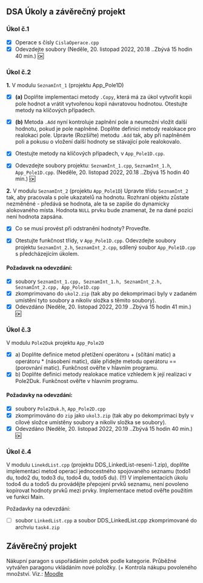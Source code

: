 ## DSA Úkoly a závěrečný projekt

### Úkol č.1
- [x] Operace s čísly `CislaOperace.cpp`
- [x] Odevzdejte soubory (Neděle, 20. listopad 2022, 20.18 ..Zbývá 15 hodin 40 min.) :ok:
### Úkol č.2
__1.__ V modulu `SeznamInt_1` (projektu App_Pole1D)  
- [x] __(a)__ Doplňte implementaci metody `.Copy`, která má za úkol vytvořit kopii pole hodnot a vrátit vytvořenou kopii návratovou hodnotou. Otestujte metody na klíčových případech.
- [x] __(b)__ Metoda `.Add` nyní kontroluje zaplnění pole a neumožní vložit další hodnotu, pokud je pole naplněné. Doplňte definici metody realokace pro realokaci pole. Upravte (Rozšiřte) metodu `.Add` tak, aby při naplněném poli a pokusu 
o vložení další hodnoty se stávající pole realokovalo.

 - [x] Otestujte metody na klíčových případech, v `App_Pole1D.cpp`.
 - [x] Odevzdejte soubory projektu: `SeznamInt_1.cpp`, `SeznamInt_1.h`, `App_Pole1D.cpp`. (Neděle, 20. listopad 2022, 20.18 ..Zbývá 15 hodin 40 min.) :ok:

__2.__ V modulu `SeznamInt_2` (projektu `App_Pole1D`)
Upravte třídu `SeznamInt_2` tak, aby pracovala s pole ukazatelů na hodnotu. 
Rozhraní objektu zůstate nezměněné - předává se hodnota, ale ta se zapíše do dynamicky 
alokovaného místa. Hodnota `NULL` prvku bude znamenat, že na dané pozici není hodnota zapsána.  

- [x] Co se musí provést při odstranění hodnoty? Proveďte. 

- [x] Otestujte funkčnost třídy, v `App_Pole1D.cpp`. Odevzdejte soubory projektu 
`SeznamInt_2.h`, `SeznamInt_2.cpp`, sdílený soubor `App_Pole1D.cpp` s předcházejícím úkolem. 


#### Požadavek na odevzdání:
- [x] soubory `SeznamInt_1.cpp, SeznamInt_1.h, SeznamInt_2.h, SeznamInt_2.cpp, App_Pole1D.cpp`
- [x] zkomprimovano do `ukol2.zip` (tak aby po dekomprimaci byly v zadaném umístění tyto soubory 
a nikoliv složka s těmito soubory).
- [x] Odevzdáno (Neděle, 20. listopad 2022, 20.19 ..Zbývá 15 hodin 41 min.) :ok:

### Úkol č.3
V modulu `Pole2Duk` projektu `App_Pole2D`
- [x] a) Doplňte definice metod přetížení operátoru + (sčítání matic) a operátoru * (násobení matic), dále přidejte metodu operátoru == (porovnání matic). Funkčnost ověřte v hlavním programu. 
- [x] b) Doplňte definici metody realokace matice vzhledem k její realizaci v Pole2Duk. Funkčnost ověřte v hlavním programu. 

#### Požadavky na odevzdání: 
- [x] soubory `Pole2Duk.h`, `App_Pole2D.cpp`
- [x] zkomprimováno do `zip` jako `ukol3.zip` (tak aby po dekomprimaci byly v cílové složce umístěny soubory a nikoliv složka se soubory).
- [x] Odevzdáno (Neděle, 20. listopad 2022, 20.19 ..Zbývá 15 hodin 40 min.) :ok:

### Úkol č.4
V modulu `LinekdList.cpp` (projektu DDS_LinkedList-reseni-1.zip), doplňte implementaci metod operací jednocestného spojovaného seznamu (todo1 du, todo2 du, todo3 du, todo4 du, todo5 du). 
(!!) V implementacích úkolu todo4 du a todo5 du provádějte přepojení prvků seznamu, není povoleno kopírovat hodnoty prvků mezi prvky. Implementace metod ověřte použitím ve funkci Main.

Požadavky na odevzdání:
- [ ] soubor `LinkedList.cpp` a soubor DDS_LinkedList.cpp zkomprimované do archviu `task4.zip`

## Závěrečný projekt
Nákupní paragon s uspořádáním položek podle kategorie. Průběžné vytvářen paragonu vkládáním
nové položky. (+ Kontrola nákupu povoleného množství. Viz.:
[Moodle](https://moodle.vspj.cz/pluginfile.php/223973/mod_resource/content/2/2021-2022_SemestralniPrace.pdf)
